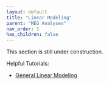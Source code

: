 ```yaml
---
layout: default
title: "Linear Modeling"
parent: "MEG Analyses"
nav_order: 1
has_children: false
---
```


This section is still under construction.


Helpful Tutorials:
- [General Linear Modeling](https://www.youtube.com/watch?v=mZbK6KvMF2I)
